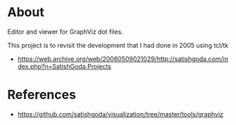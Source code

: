 About
=====

Editor and viewer for GraphViz dot files.

This project is to revisit the development that I had done in 2005 using tcl/tk

* https://web.archive.org/web/20060509021029/http://satishgoda.com/index.php?n=SatishGoda.Projects

References
==========

* https://github.com/satishgoda/visualization/tree/master/tools/graphviz

